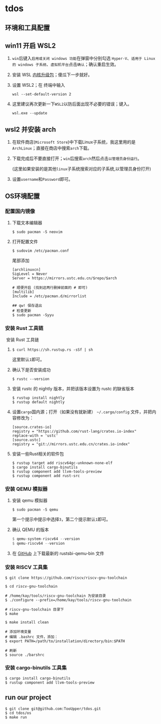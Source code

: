 # tdos

## 环境和工具配置
## win11 开启 WSL2

1. `win`后键入`启用或关闭 windows 功能`在弹窗中分别勾选
   `Hyper-V`、`适用于 Linux 的 windows 子系统`、`虚拟机平台`点击`确认`；确认重启生效。

2. 安装 WSL [内核升级包](https://wslstorestorage.blob.core.windows.net/wslblob/wsl_update_x64.msi)；傻瓜下一步就好。

3. 设置 WSL2；在 终端中输入

   ```she
   wsl --set-default-version 2
   ```

4. 这里建议再次更新一下`WSL2`以防后面出现不必要的错误；键入。

   ```she
   wsl.exe --update
   ```

   

##  wsl2 并安装 arch

1. 在软件商店(`Microsoft Store`)中下载Linux子系统，我这里用的是`ArchLinux`；直接在商店中搜索`arch`下载。

2. 下载完成后不要直接打开；`win`后搜索`arch`然后点击`以管理员身份运行`。

   (这里如果安装的是其他`linux`子系统搜索对应的子系统,以管理员身份打开)

3. 设置`username`和`Password`即可。

## OS环境配置 

### 配置国内镜像

1. 下载文本编辑器

   ```she
   $ sudo pacman -S neovim
   ```

2. 打开配置文件

   ```she
   $ sudovim /etc/pacman.conf
   ```

   尾部添加

   ```shell
   [archlinuxcn]
   SigLevel = Never
   Server = https://mirrors.ustc.edu.cn/$repo/$arch
   
   # 顺便开启 (找到这两行删掉前面的 # 即可)
   [multilib]
   Include = /etc/pacman.d/mirrorlist
   
   ## qw! 保存退出
   # 检查更新
   $ sudo pacman -Syyu
   ```

### 安装 Rust 工具链

​	安装 Rust 工具链

1. ```shell
   $ curl https://sh.rustup.rs -sSf | sh
   ```

   这里默认`1`即可。

2. 确认下是否安装成功

   ```shell
   $ rustc --version
   ```

3. 安装 rustc 的 nightly 版本，并把该版本设置为 rustc 的缺省版本

   ```shell
   $ rustup install nightly
   $ rustup default nightly
   ```

4. 设置`cargo`国内源；打开（如果没有就新建） `~/.cargo/config` 文件，并把内容修改为：

   ```shell
   [source.crates-io]
   registry = "https://github.com/rust-lang/crates.io-index"
   replace-with = 'ustc'
   [source.ustc]
   registry = "git://mirrors.ustc.edu.cn/crates.io-index"
   ```

5. 安装一些Rust相关的软件包

   ```shell
   $ rustup target add riscv64gc-unknown-none-elf
   $ cargo install cargo-binutils
   $ rustup component add llvm-tools-preview
   $ rustup component add rust-src
   ```

### 安装 QEMU 模拟器

1. 安装 qemu 模拟器

   ```shell
   $ sudo pacman -S qemu
   ```

   第一个提示中提示中选择`3`，第二个提示默认`1`即可。

2. 确认 QEMU 的版本

   ```rust
   $ qemu-system-riscv64 --version
   $ qemu-riscv64 --version
   ```

3. 在 [GitHub](https://github.com/rustsbi/rustsbi-qemu/releases/download/Unreleased/rustsbi-qemu-debug.gz) 上下载最新的 rustsbi-qemu-bin 文件

### 安装 RISCV 工具集

```shell
$ git clone https://github.com/riscv/riscv-gnu-toolchain

$ cd riscv-gnu-toolchain

# /home/kay/tools/riscv-gnu-toolchain 为安装目录
$ ./configure --prefix=/home/kay/tools/riscv-gnu-toolchain

# riscv-gnu-toolchain 目录下
$ make

$ make install clean

# 添加环境变量
# 编辑 .bashrc 文件，添加：
$ export PATH=/path/to/installation/directory/bin:$PATH

# 刷新
$ source ./barshrc
```

### 安装 cargo-binutils  工具集

```shell
$ cargo install cargo-binutils
$ rustup component add llvm-tools-preview
```
## run our project
```shell
$ git clone git@github.com:TooUpper/tdos.git
$ cd tdos/os
$ make run

```